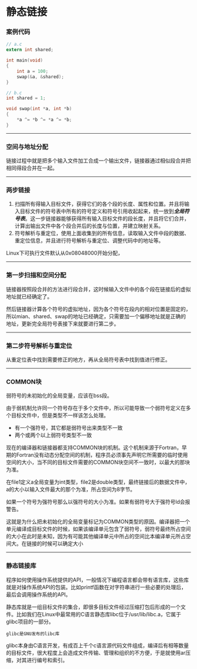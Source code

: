 # 静态链接

### 案例代码

```c
// a.c
extern int shared;

int main(void)
{
    int a = 100;
    swap(&a, &shared);
}

// b.c
int shared = 1;

void swap(int *a, int *b)
{
    *a ^= *b ^= *a ^= *b;
}
```

------

### 空间与地址分配

链接过程中就是把多个输入文件加工合成一个输出文件，链接器通过相似段合并把相同得段合并在一起。

------

### 两步链接

1. 扫描所有得输入目标文件，获得它们的各个段的长度、属性和位置。并且将输入目标文件的符号表中所有的符号定义和符号引用收起起来，统一放到***全局符号表***。这一步链接器能够获得所有输入目标文件的段长度，并且将它们合并，计算出输出文件中各个段合并后的长度与位置，并建立映射关系。
2. 符号解析与重定位，使用上面收集到的所有信息，读取输入文件中段的数据、重定位信息，并且进行符号解析与重定位、调整代码中的地址等。

Linux下可执行文件默认从0x08048000开始分配，

-------

### 第一步扫描和空间分配

链接器按照段合并的方法进行段合并，这时候输入文件中的各个段在链接后的虚拟地址就已经确定了。

然后链接器计算各个符号的虚拟地址，因为各个符号在段内的相对位置是固定的，所以mian、shared、swap的地址已经确定，只需要加一个偏移地址就是正确的地址，更新完全局符号表接下来就要进行第二步。

-------

### 第二步符号解析与重定位

从重定位表中找到需要修正的地方，再从全局符号表中找到值进行修正。

------

### COMMON块

弱符号的未初始化的全局变量，应该在bss段。

由于弱机制允许同一个符号存在于多个文件中，所以可能导致一个弱符号定义在多个目标文件中，但是类型不一样该怎么处理。

- 有一个强符号，其它都是弱符号出来类型不一致
- 两个或两个以上弱符号类型不一致

现在的编译器和链接器都支持COMMON块的机制。这个机制来源于Fortran，早期的Fortran没有动态分配空间的机制，程序员必须事先声明它所需要的临时使用空间的大小，当不同的目标文件需要的COMMON块空间不一致时，以最大的那块为准。

在file1定义a全局变量为int类型，file2是double类型，最终链接后的数据文件中，a的大小以输入文件最大的那个为准，所占空间为8字节。

如果一个符号为强符号那么以强符号的大小为准。如果有弱符号大于强符号ld会报警告。

这就是为什么把未初始化的全局变量标记为COMMON类型的原因。编译器把一个单元编译成目标文件的时候，如果该编译单元包含了弱符号，弱符号最终所占空间的大小在此时是未知，因为有可能其他编译单元中所占的空间比本编译单元所占空间大。在链接的时候可以确定大小

------

### 静态链接库

程序如何使用操作系统提供的API，一般情况下编程语言都会带有语言库，这些库就是对操作系统API的包装。比如printf函数在对字符串进行一些必要的处理后，最后会调用操作系统的API。

静态库就是一组目标文件的集合，即很多目标文件经过压缩打包后形成的一个文件。比如我们在Linux中最常用的C语言静态库libc位于/usr/lib/libc.a，它属于glibc项目的一部分。

```
glibc是GNU发布的libc库
```

glibc本身由C语言开发，有成百上千个c语言源代码文件组成，编译后有相等数量的目标文件，很大程度上会造成文件传输、管理和组织的不方便，于是就使用ar压缩，对其进行编号和索引。


